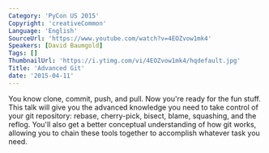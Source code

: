 ```yaml
---
Category: 'PyCon US 2015'
Copyright: 'creativeCommon'
Language: 'English'
SourceUrl: 'https://www.youtube.com/watch?v=4EOZvow1mk4'
Speakers: [David Baumgold]
Tags: []
ThumbnailUrl: 'https://i.ytimg.com/vi/4EOZvow1mk4/hqdefault.jpg'
Title: 'Advanced Git'
date: '2015-04-11'
---
```

You know clone, commit, push, and pull. Now you're ready for the fun stuff. This talk will give you the advanced knowledge you need to take control of your git repository: rebase, cherry-pick, bisect, blame, squashing, and the reflog. You'll also get a better conceptual understanding of how git works, allowing you to chain these tools together to accomplish whatever task you need.

